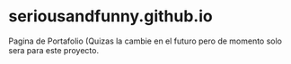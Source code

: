 # seriousandfunny.github.io

Pagina de Portafolio (Quizas la cambie en el futuro pero de momento solo sera para este proyecto.
